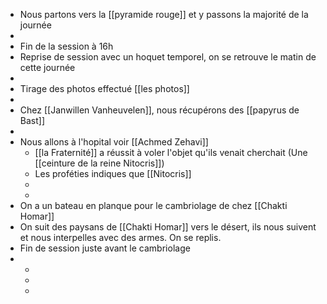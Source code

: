 - Nous partons vers la [[pyramide rouge]] et y passons la majorité de la journée
-
- Fin de la session à 16h
- Reprise de session avec un hoquet temporel, on se retrouve le matin de cette journée
-
- Tirage des photos effectué [[les photos]]
-
- Chez [[Janwillen Vanheuvelen]], nous récupérons des [[papyrus de Bast]]
-
- Nous allons à l'hopital voir [[Achmed Zehavi]]
	- [[la Fraternité]] a réussit à voler l'objet qu'ils venait cherchait (Une [[ceinture de la reine Nitocris]])
	- Les proféties indiques que [[Nitocris]]
	-
	-
- On a un bateau en planque pour le cambriolage de chez [[Chakti Homar]]
- On suit des paysans de [[Chakti Homar]] vers le désert, ils nous suivent et nous interpelles avec des armes. On se replis.
- Fin de session juste avant le cambriolage
-
	-
	-
	-